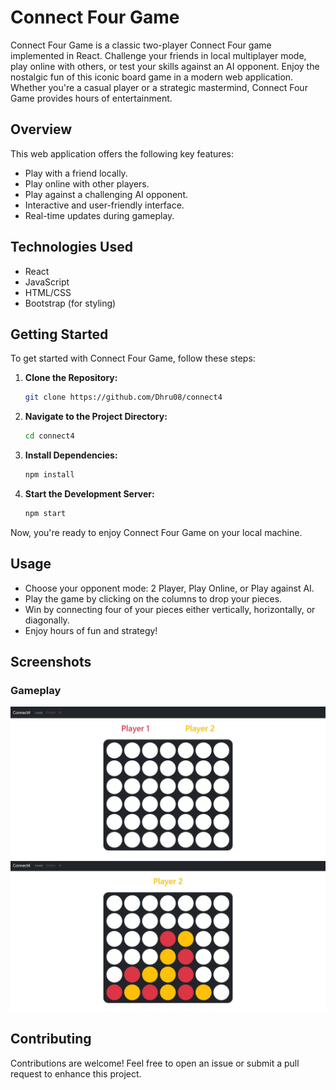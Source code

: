 # Connect Four Game

Connect Four Game is a classic two-player Connect Four game implemented in React. Challenge your friends in local multiplayer mode, play online with others, or test your skills against an AI opponent. Enjoy the nostalgic fun of this iconic board game in a modern web application. Whether you're a casual player or a strategic mastermind, Connect Four Game provides hours of entertainment.

## Overview

This web application offers the following key features:

- Play with a friend locally.
- Play online with other players.
- Play against a challenging AI opponent.
- Interactive and user-friendly interface.
- Real-time updates during gameplay.

## Technologies Used

- React
- JavaScript
- HTML/CSS
- Bootstrap (for styling)

## Getting Started

To get started with Connect Four Game, follow these steps:

1. **Clone the Repository:**

    ```bash
    git clone https://github.com/Dhru08/connect4
    ```

2. **Navigate to the Project Directory:**

    ```bash
    cd connect4
    ```

3. **Install Dependencies:**

    ```bash
    npm install
    ```

4. **Start the Development Server:**

    ```bash
    npm start
    ```

Now, you're ready to enjoy Connect Four Game on your local machine.

## Usage

- Choose your opponent mode: 2 Player, Play Online, or Play against AI.
- Play the game by clicking on the columns to drop your pieces.
- Win by connecting four of your pieces either vertically, horizontally, or diagonally.
- Enjoy hours of fun and strategy!

## Screenshots

### Gameplay

![Gameplay](/public/img/1.jpg) 
![Gameplay](/public/img/2.jpg) 

## Contributing

Contributions are welcome! Feel free to open an issue or submit a pull request to enhance this project.
